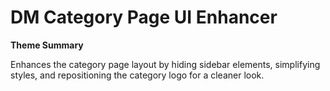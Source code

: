 # DM Category Page UI Enhancer

**Theme Summary**

Enhances the category page layout by hiding sidebar elements, simplifying styles, and repositioning the category logo for a cleaner look.
